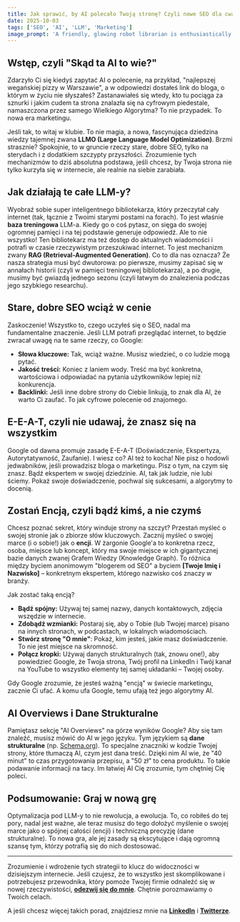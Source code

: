 ```yaml
---
title: Jak sprawić, by AI polecało Twoją stronę? Czyli nowe SEO dla cwaniaków.
date: 2025-10-03
tags: ['SEO', 'AI', 'LLM', 'Marketing']
image_prompt: 'A friendly, glowing robot librarian is enthusiastically recommending a specific book to a person in a vast, futuristic library. The book is glowing brightly. The style should be slightly stylized, optimistic, and digital art.'
---
```


## Wstęp, czyli "Skąd ta AI to wie?"

Zdarzyło Ci się kiedyś zapytać AI o polecenie, na przykład, "najlepszej wegańskiej pizzy w Warszawie", a w odpowiedzi dostałeś link do bloga, o którym w życiu nie słyszałeś? Zastanawiałeś się wtedy, kto tu pociąga za sznurki i jakim cudem ta strona znalazła się na cyfrowym piedestale, namaszczona przez samego Wielkiego Algorytma? To nie przypadek. To nowa era marketingu.

Jeśli tak, to witaj w klubie. To nie magia, a nowa, fascynująca dziedzina wiedzy tajemnej zwana **LLMO (Large Language Model Optimization)**. Brzmi strasznie? Spokojnie, to w gruncie rzeczy stare, dobre SEO, tylko na sterydach i z dodatkiem szczypty przyszłości. Zrozumienie tych mechanizmów to dziś absolutna podstawa, jeśli chcesz, by Twoja strona nie tylko kurzyła się w internecie, ale realnie na siebie zarabiała.

## Jak działają te całe LLM-y?

Wyobraź sobie super inteligentnego bibliotekarza, który przeczytał cały internet (tak, łącznie z Twoimi starymi postami na forach). To jest właśnie **baza treningowa** LLM-a. Kiedy go o coś pytasz, on sięga do swojej ogromnej pamięci i na tej podstawie generuje odpowiedź. Ale to nie wszystko! Ten bibliotekarz ma też dostęp do aktualnych wiadomości i potrafi w czasie rzeczywistym przeszukiwać internet. To jest mechanizm zwany **RAG (Retrieval-Augmented Generation)**. Co to dla nas oznacza? Że nasza strategia musi być dwutorowa: po pierwsze, musimy zapisać się w annałach historii (czyli w pamięci treningowej bibliotekarza), a po drugie, musimy być gwiazdą jednego sezonu (czyli łatwym do znalezienia podczas jego szybkiego researchu).

## Stare, dobre SEO wciąż w cenie

Zaskoczenie! Wszystko to, czego uczyłeś się o SEO, nadal ma fundamentalne znaczenie. Jeśli LLM potrafi przeglądać internet, to będzie zwracał uwagę na te same rzeczy, co Google:
*   **Słowa kluczowe:** Tak, wciąż ważne. Musisz wiedzieć, o co ludzie mogą pytać.
*   **Jakość treści:** Koniec z laniem wody. Treść ma być konkretna, wartościowa i odpowiadać na pytania użytkowników lepiej niż konkurencja.
*   **Backlinki:** Jeśli inne dobre strony do Ciebie linkują, to znak dla AI, że warto Ci zaufać. To jak cyfrowe polecenie od znajomego.

## E-E-A-T, czyli nie udawaj, że znasz się na wszystkim

Google od dawna promuje zasadę E-E-A-T (Doświadczenie, Ekspertyza, Autorytatywność, Zaufanie). I wiesz co? AI też to kocha! Nie pisz o hodowli jedwabników, jeśli prowadzisz bloga o marketingu. Pisz o tym, na czym się znasz. Bądź ekspertem w swojej dziedzinie. AI, tak jak ludzie, nie lubi ściemy. Pokaż swoje doświadczenie, pochwal się sukcesami, a algorytmy to docenią.

## Zostań Encją, czyli bądź kimś, a nie czymś

Chcesz poznać sekret, który winduje strony na szczyt? Przestań myśleć o swojej stronie jak o zbiorze słów kluczowych. Zacznij myśleć o swojej marce (i o sobie!) jak o **encji**. W żargonie Google'a to konkretna rzecz, osoba, miejsce lub koncept, który ma swoje miejsce w ich gigantycznej bazie danych zwanej Grafem Wiedzy (Knowledge Graph). To różnica między byciem anonimowym "blogerem od SEO" a byciem **[Twoje Imię i Nazwisko]** – konkretnym ekspertem, którego nazwisko coś znaczy w branży.

Jak zostać taką encją?
*   **Bądź spójny:** Używaj tej samej nazwy, danych kontaktowych, zdjęcia wszędzie w internecie.
*   **Zdobądź wzmianki:** Postaraj się, aby o Tobie (lub Twojej marce) pisano na innych stronach, w podcastach, w lokalnych wiadomościach.
*   **Stwórz stronę "O mnie"**: Pokaż, kim jesteś, jakie masz doświadczenie. To nie jest miejsce na skromność.
*   **Połącz kropki:** Używaj danych strukturalnych (tak, znowu one!), aby powiedzieć Google, że Twoja strona, Twój profil na LinkedIn i Twój kanał na YouTube to wszystko elementy tej samej układanki – Twojej osoby.

Gdy Google zrozumie, że jesteś ważną "encją" w świecie marketingu, zacznie Ci ufać. A komu ufa Google, temu ufają też jego algorytmy AI.

## AI Overviews i Dane Strukturalne

Pamiętasz sekcję "AI Overviews" na górze wyników Google? Aby się tam znaleźć, musisz mówić do AI w jego języku. Tym językiem są **dane strukturalne** (np. [Schema.org](http://schema.org/)). To specjalne znaczniki w kodzie Twojej strony, które tłumaczą AI, czym jest dana treść. Dzięki nim AI wie, że "40 minut" to czas przygotowania przepisu, a "50 zł" to cena produktu. To takie podawanie informacji na tacy. Im łatwiej AI Cię zrozumie, tym chętniej Cię poleci.

## Podsumowanie: Graj w nową grę

Optymalizacja pod LLM-y to nie rewolucja, a ewolucja. To, co robiłeś do tej pory, nadal jest ważne, ale teraz musisz do tego dołożyć myślenie o swojej marce jako o spójnej całości (encji) i techniczną precyzję (dane strukturalne). To nowa gra, ale jej zasady są ekscytujące i dają ogromną szansę tym, którzy potrafią się do nich dostosować.

---

Zrozumienie i wdrożenie tych strategii to klucz do widoczności w dzisiejszym internecie. Jeśli czujesz, że to wszystko jest skomplikowane i potrzebujesz przewodnika, który pomoże Twojej firmie odnaleźć się w nowej rzeczywistości, **[odezwij się do mnie](link-do-kontaktu)**. Chętnie porozmawiamy o Twoich celach.

A jeśli chcesz więcej takich porad, znajdziesz mnie na **[LinkedIn](link-do-linkedin)** i **[Twitterze](link-do-twittera)**.
